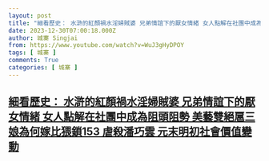 ```yaml
---
layout: post
title: "細看歷史： 水滸的紅顏禍水淫婦賊婆 兄弟情誼下的厭女情緒 女人點解在社團中成為阻頭阻勢 美藝雙絕扈三娘為何嫁比猥鎖153 虐殺潘巧雲 元末明初社會價值變動"
date: 2023-12-30T07:00:18.000Z
author: 城寨 Singjai
from: https://www.youtube.com/watch?v=WuJ3gHyDPOY
tags: [ 城寨 ]
comments: True
categories: [ 城寨 ]
---
```

<!--1703919618000-->
[細看歷史： 水滸的紅顏禍水淫婦賊婆 兄弟情誼下的厭女情緒 女人點解在社團中成為阻頭阻勢 美藝雙絕扈三娘為何嫁比猥鎖153 虐殺潘巧雲 元末明初社會價值變動](https://www.youtube.com/watch?v=WuJ3gHyDPOY)
------

<div>

</div>
